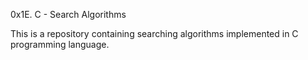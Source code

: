 0x1E. C - Search Algorithms

This is a repository containing searching algorithms implemented in C programming language.
